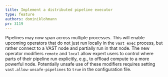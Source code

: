 ```yaml
---
title: Implement a distributed pipeline executor
type: feature
authors: dominiklohmann
pr: 3119
---
```


Pipelines may now span across multiple processes. This will enable upcoming
operators that do not just run locally in the `vast exec` process, but rather
connect to a VAST node and partially run in that node. The new operator
modifiers `remote` and `local` allow expert users to control where parts of
their pipeline run explicitly, e.g., to offload compute to a more powerful node.
Potentially unsafe use of these modifiers requires setting
`vast.allow-unsafe-pipelines` to `true` in the configuration file.
